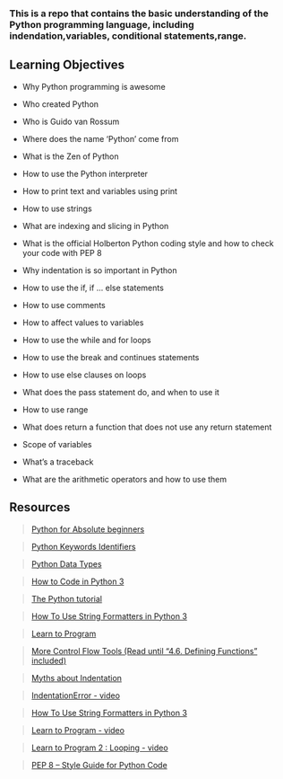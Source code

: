 ### This is a repo that contains the basic understanding of the Python programming language, including indendation,variables, conditional statements,range.

## Learning Objectives 

* Why Python programming is awesome
 
* Who created Python

* Who is Guido van Rossum

* Where does the name ‘Python’ come from

* What is the Zen of Python

* How to use the Python interpreter

* How to print text and variables using print

* How to use strings

* What are indexing and slicing in Python

* What is the official Holberton Python coding style and how to check your code with PEP 8

* Why indentation is so important in Python

* How to use the if, if ... else statements

* How to use comments

* How to affect values to variables

* How to use the while and for loops

* How to use the break and continues statements

* How to use else clauses on loops

* What does the pass statement do, and when to use it

* How to use range

* What does return a function that does not use any return statement

* Scope of variables

* What’s a traceback

* What are the arithmetic operators and how to use them

## Resources

> [Python for Absolute beginners](https://intranet.alxswe.com/rltoken/5uFfbfK6QVlcJU2nahC66g)

> [Python Keywords Identifiers](https://intranet.alxswe.com/rltoken/q6cLs54fBdeRkoVaTqt3nA)
 
> [Python Data Types](https://intranet.alxswe.com/rltoken/PELX1ASgvQUVXDDgiyK6fA)

> [How to Code in Python 3](https://intranet.alxswe.com/rltoken/qrF42cQOQNH6K4Z2kWWdvg)

> [The Python tutorial](https://intranet.alxswe.com/rltoken/hFVAGtMmcbUShoKYi9SR7g)
 
> [How To Use String Formatters in Python 3](https://intranet.alxswe.com/rltoken/O-Mu33rGfludhTWtmTxmKA)

> [Learn to Program](https://intranet.alxswe.com/rltoken/q7rM7qM284VGO_1VWk6Czg)

> [More Control Flow Tools (Read until “4.6. Defining Functions” included)](https://intranet.alxswe.com/rltoken/SpEo4josdi8hu4ls3qToeg)

> [Myths about Indentation](https://intranet.alxswe.com/rltoken/f-xYnit9jvOsTE_9ua-5Ow)

> [IndentationError - video](https://intranet.alxswe.com/rltoken/b628gc9BA4bI6fi5cjbQzw)
 
>[ How To Use String Formatters in Python 3](https://intranet.alxswe.com/rltoken/O-Mu33rGfludhTWtmTxmKA)

> [Learn to Program - video](https://intranet.alxswe.com/rltoken/q7rM7qM284VGO_1VWk6Czg)

> [Learn to Program 2 : Looping - video](https://intranet.alxswe.com/rltoken/q7rM7qM284VGO_1VWk6Czg)

>[ PEP 8 – Style Guide for Python Code](https://intranet.alxswe.com/rltoken/4fhCQOUDMeRHQrXz5c5FxA)
